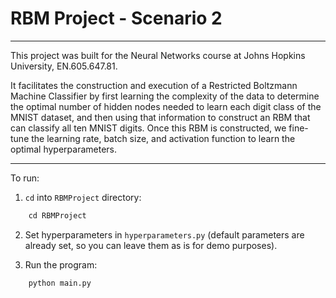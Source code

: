 # RBM Project - Scenario 2

___
This project was built for the Neural Networks course at Johns Hopkins University, EN.605.647.81.

It facilitates the construction and execution of a Restricted Boltzmann Machine Classifier by first learning the 
complexity of the data to determine the optimal number of hidden nodes needed to learn each digit class of the MNIST
dataset, and then using that information to construct an RBM that can classify all ten MNIST digits. Once this RBM
is constructed, we fine-tune the learning rate, batch size, and activation function to learn the optimal hyperparameters.
___
To run:


1) `cd` into `RBMProject` directory:
```python
    cd RBMProject
```

2) Set hyperparameters in `hyperparameters.py` (default parameters are already set, so you can leave them as is for demo purposes).


3) Run the program:
```python
    python main.py
```